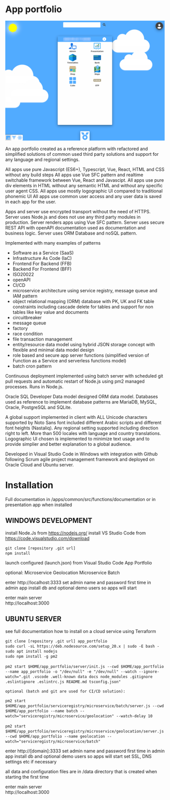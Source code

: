 # App portfolio

![App Portfolio](apps/common/public/documents/screenshot_app2.webp)

An app portfolio created as a reference platform with refactored and simplified solutions of common used third party solutions and support for any language and regional settings.
	
All apps use pure Javascript (ES6+), Typescript, Vue, React, HTML and CSS without any build steps
All apps use Vue SFC pattern and realtime switchable framework between Vue, React and Javascipt.
All apps use pure div elements in HTML without any semantic HTML and without any specific user agent CSS.
All apps use mostly logographic UI compared to traditional phonemic UI
All apps use common user access and any user data is saved in each app for the user.

Apps and server use encrypted transport without the need of HTTPS.
Server uses Node.js and does not use any third party modules in production.
Server renders apps using Vue SFC pattern.
Server uses secure REST API with openAPI documentation used as documentation and business logic.
Server uses ORM Database and noSQL pattern.

Implemented with many examples of patterns 
- Software as a Service (SaaS)
- Infrastructure As Code (IaC)
- Frontend For Backend (FFB)
- Backend For Frontend (BFF)
- ISO20022
- openAPI
- CI/CD
- microservice architecture using service registry, message queue and IAM pattern
- object relational mapping (ORM) database with PK, UK and FK table constraints including cascade delete for tables and support for non tables like key value and documents
- circuitbreaker
- message queue
- factory
- race condition
- file transaction management
- entity/resource data model using hybrid JSON storage concept with flexible and minimal data model design
- role based and secure app server functions (simplified version of Function as a Service and serverless functions model)
- batch cron pattern

Continuous deployment implemented using batch server with scheduled git pull requests and automatic restart 
of Node.js using pm2 managed processes.
Runs in Node.js.
	
Oracle SQL Developer Data model designed ORM data model.
Databases used as reference to implement database patterns are MariaDB, MySQL, Oracle, PostgreSQL and SQLite.

A global support implemented in client with ALL Unicode characters supported by Noto Sans font
included different Arabic scripts and different font heights (Nastaliq).
Any regional setting supported including direction right to left. More than 500 locales with language and
country translations. Logographic UI chosen is implemented to minimize text usage and to provide simplier and better explanation to a global audience.

Developed in Visual Studio Code in Windows with integration with Github following 
Scrum agile project management framework and deployed on Oracle Cloud and Ubuntu server.

# Installation

Full documentation in /apps/common/src/functions/documentation or in presentation app when installed

## WINDOWS DEVELOPMENT

install Node.Js from https://nodejs.org/
install VS Studio Code from https://code.visualstudio.com/download
```
git clone [repository .git url]
npm install
``` 
launch configured (launch.json) from Visual Studio Code
App Portfolio

optional:
Microservice Geolocation
Microservice Batch

enter http://localhost:3333 
set admin name and password first time in admin app
install db and optional demo users so apps will start
		
enter main server        
http://localhost:3000
	
## UBUNTU SERVER

see full documentation how to install on a cloud service using Terraform

```
git clone [repository .git url] app_portfolio
sudo curl -sL https://deb.nodesource.com/setup_20.x | sudo -E bash -
sudo apt install nodejs
sudo npm install -g pm2

pm2 start $HOME/app_portfolio/server/init.js --cwd $HOME/app_portfolio --name app_portfolio -o "/dev/null" -e "/dev/null" --watch --ignore-watch=".git .vscode .well-known data docs node_modules .gitignore .eslintignore .eslintrc.js README.md tsconfig.json"

```
	optional (batch and git are used for CI/CD solution):
```	
pm2 start $HOME/app_portfolio/serviceregistry/microservice/batch/server.js --cwd $HOME/app_portfolio --name batch --watch="serviceregistry/microservice/geolocation" --watch-delay 10

pm2 start $HOME/app_portfolio/serviceregistry/microservice/geolocation/server.js --cwd $HOME/app_portfolio --name geolocation --watch="serviceregistry/microservice/batch"

```

enter http://[domain]:3333
set admin name and password first time in admin app
install db and optional demo users so apps will start
set SSL, DNS settings etc if necessary

all data and configuration files are in /data directory that is created when starting the first time

enter main server        
http://localhost:3000